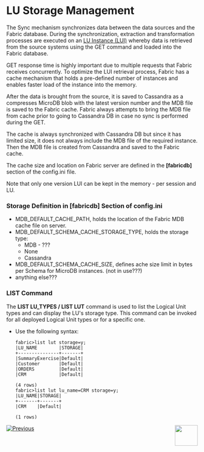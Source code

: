 # LU Storage Management

The Sync mechanism synchronizes data between the data sources and the Fabric database. During the synchronization, extraction and transformation processes are executed on an [LU Instance (LUI)](/articles/01_fabric_overview/02_fabric_glossary.md#lui) whereby data is retrieved from the source systems using the GET command and loaded into the Fabric database.

GET response time is highly important due to multiple requests that Fabric receives concurrently. To optimize the LUI retrieval process, Fabric has a cache mechanism that holds a pre-defined number of instances and enables faster load of the instance into the memory. 

After the data is brought from the source, it is saved to Cassandra as a compresses MicroDB blob with the latest version number and the MDB file is saved to the Fabric cache. Fabric always attempts to bring the MDB file from cache prior to going to Cassandra DB in case no sync is performed during the GET.

The cache is always synchronized with Cassandra DB but since it has limited size, it does not always include the MDB file of the required instance. Then the MDB file is created from Cassandra and saved to the Fabric cache.

The cache size and location on Fabric server are defined in the **[fabricdb]** section of the config.ini file.

Note that only one version LUI can be kept in the memory - per session and LU.




### Storage Definition in [fabricdb] Section of config.ini

- MDB_DEFAULT_CACHE_PATH, holds the location of the Fabric MDB cache file on server.
- MDB_DEFAULT_SCHEMA_CACHE_STORAGE_TYPE, holds the storage type:
  - MDB - ???
  - None
  - Cassandra
- MDB_DEFAULT_SCHEMA_CACHE_SIZE, defines ache size limit in bytes per Schema for MicroDB instances. (not in use???)
- anything else???



### LIST Command

The **LIST LU_TYPES / LIST LUT** command is used to list the Logical Unit types and can display the LU's storage type. This command can be invoked for all deployed Logical Unit types or for a specific one.

* Use the following syntax:

  ~~~
  fabric>list lut storage=y;
  |LU_NAME        |STORAGE|
  +---------------+-------+
  |SummaryExercise|Default|
  |Customer       |Default|
  |ORDERS         |Default|
  |CRM            |Default|
  
  (4 rows)
  fabric>list lut lu_name=CRM storage=y;
  |LU_NAME|STORAGE|
  +-------+-------+
  |CRM    |Default|
  
  (1 rows)
  ~~~



[![Previous](/articles/images/Previous.png)](01_LU_storage_overview.md)[<img align="right" width="60" height="54" src="/articles/images/Next.png">](03_big_lu_storage.md) 



